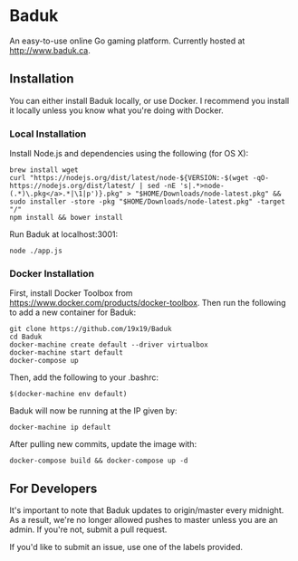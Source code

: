 # Baduk

An easy-to-use online Go gaming platform. Currently hosted at http://www.baduk.ca.

## Installation

You can either install Baduk locally, or use Docker. I recommend you install it locally unless you know what you're doing with Docker.

### Local Installation

Install Node.js and dependencies using the following (for OS X):

```
brew install wget
curl "https://nodejs.org/dist/latest/node-${VERSION:-$(wget -qO- https://nodejs.org/dist/latest/ | sed -nE 's|.*>node-(.*)\.pkg</a>.*|\1|p')}.pkg" > "$HOME/Downloads/node-latest.pkg" && sudo installer -store -pkg "$HOME/Downloads/node-latest.pkg" -target "/"
npm install && bower install
```

Run Baduk at localhost:3001:

```
node ./app.js
```

### Docker Installation

First, install Docker Toolbox from https://www.docker.com/products/docker-toolbox. Then run the following to add a new container for Baduk:

```
git clone https://github.com/19x19/Baduk
cd Baduk
docker-machine create default --driver virtualbox
docker-machine start default
docker-compose up
```

Then, add the following to your .bashrc:

```
$(docker-machine env default)
```

Baduk will now be running at the IP given by:

```
docker-machine ip default
```

After pulling new commits, update the image with:

```
docker-compose build && docker-compose up -d
```

## For Developers

It's important to note that Baduk updates to origin/master every midnight. As a result, we're no longer allowed pushes to master unless you are an admin. If you're not, submit a pull request.

If you'd like to submit an issue, use one of the labels provided.
